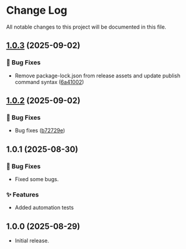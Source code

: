 # Change Log

All notable changes to this project will be documented in this file.

## [1.0.3](https://github.com/LukeBurke99/sveltedoc/compare/v1.0.2...v1.0.3) (2025-09-02)

### 🐛 Bug Fixes

* Remove package-lock.json from release assets and update publish command syntax ([6a41002](https://github.com/LukeBurke99/sveltedoc/commit/6a410024f2871d2dac3b1b62b24ec6a159ad0b62))

## [1.0.2](https://github.com/LukeBurke99/sveltedoc/compare/v1.0.1...v1.0.2) (2025-09-02)

### 🐛 Bug Fixes

* Bug fixes ([b72729e](https://github.com/LukeBurke99/sveltedoc/commit/b72729eab9d147ae8c5baeb99c11eadb46a6b8fa))

## 1.0.1 (2025-08-30)

### 🐛 Bug Fixes

* Fixed some bugs.

### ✨ Features

* Added automation tests

## 1.0.0 (2025-08-29)

* Initial release.
